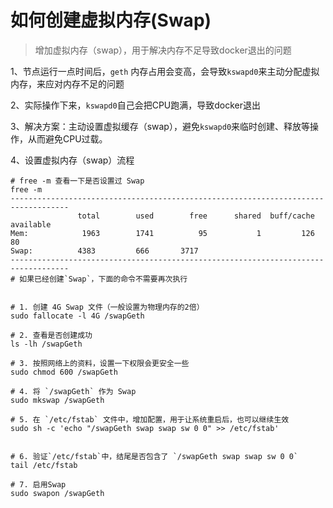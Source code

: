 # 如何创建虚拟内存(Swap)  

> 增加虚拟内存（swap），用于解决内存不足导致docker退出的问题

1、节点运行一点时间后，`geth` 内存占用会变高，会导致`kswapd0`来主动分配虚拟内存，来应对内存不足的问题

2、实际操作下来，`kswapd0`自己会把CPU跑满，导致docker退出

3、解决方案：主动设置虚拟缓存（swap），避免`kswapd0`来临时创建、释放等操作，从而避免CPU过载。

4、设置虚拟内存（swap）流程

```
# free -m 查看一下是否设置过 Swap
free -m
-----------------------------------------------------------------------------------
               total        used        free      shared  buff/cache   available
Mem:            1963        1741          95           1         126          80
Swap:          4383         666       3717
-----------------------------------------------------------------------------------
# 如果已经创建`Swap`，下面的命令不需要再次执行


# 1. 创建 4G Swap 文件（一般设置为物理内存的2倍）
sudo fallocate -l 4G /swapGeth

# 2. 查看是否创建成功
ls -lh /swapGeth

# 3. 按照网络上的资料，设置一下权限会更安全一些
sudo chmod 600 /swapGeth

# 4. 将 `/swapGeth` 作为 Swap
sudo mkswap /swapGeth

# 5. 在 `/etc/fstab` 文件中，增加配置，用于让系统重启后，也可以继续生效
sudo sh -c 'echo "/swapGeth swap swap sw 0 0" >> /etc/fstab'


# 6. 验证`/etc/fstab`中，结尾是否包含了 `/swapGeth swap swap sw 0 0`
tail /etc/fstab

# 7. 启用Swap
sudo swapon /swapGeth

```

